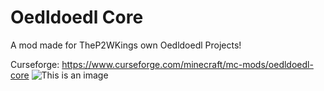# Oedldoedl Core
A mod made for TheP2WKings own Oedldoedl Projects!

Curseforge: https://www.curseforge.com/minecraft/mc-mods/oedldoedl-core
![This is an image](https://img.shields.io/static/v1?message=%20available%20for%201.12.2&logo=curseforge&style=for-the-badge&labelColor=cd603d&color=1e1e1e&logoColor=black&label)
